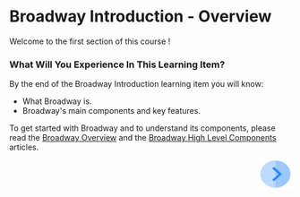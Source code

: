 # Broadway Introduction - Overview

Welcome to the first section of this course !

 

### What Will You Experience In This Learning Item?

By the end of the Broadway Introduction learning item you will know:

- What Broadway is.
- Broadway's main components and key features.

To get started with Broadway and to understand its components, please read the [Broadway Overview](/articles/19_Broadway/01_broadway_overview.md) and the [Broadway High Level Components](/articles/19_Broadway/02_broadway_high_level_components.md) articles. 


[<img align="right" width="60" height="54" src="/articles/images/Next.png">](/academy/Training_Level_1/99_Broadway/04_broadway_tutorials.md)
